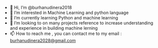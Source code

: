 - 👋 Hi, I’m @burhanudinera2018
- 👀 I’m interested in Machine Learning and python language
- 🌱 I’m currently learning Python and machine learning
- 💞️ I’m looking to on many projects reference to increase understanding and experience in building machine lerning
- 📫 How to reach me , you can contact me to my email : burhanudinera2028@gmail.com

<!---
burhanudinera2018/burhanudinera2018 is a ✨ special ✨ repository because its `README.md` (this file) appears on your GitHub profile.
You can click the Preview link to take a look at your changes.
--->
